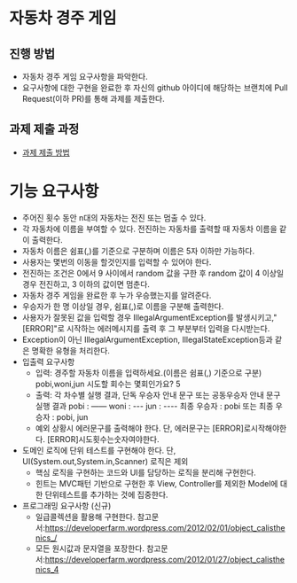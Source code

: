 # 자동차 경주 게임
## 진행 방법
* 자동차 경주 게임 요구사항을 파악한다.
* 요구사항에 대한 구현을 완료한 후 자신의 github 아이디에 해당하는 브랜치에 Pull Request(이하 PR)를 통해 과제를 제출한다.

## 과제 제출 과정
* [과제 제출 방법](https://github.com/next-step/nextstep-docs/tree/master/precourse)

# 기능 요구사항
* 주어진 횟수 동안 n대의 자동차는 전진 또는 멈출 수 있다. 
* 각 자동차에 이름을 부여할 수 있다. 전진하는 자동차를 출력할 때 자동차 이름을 같이 출력한다. 
* 자동차 이름은 쉼표(,)를 기준으로 구분하며 이름은 5자 이하만 가능하다. 
* 사용자는 몇번의 이동을 할것인지를 입력할 수 있어야 한다. 
* 전진하는 조건은 0에서 9 사이에서 random 값을 구한 후 random 값이 4 이상일 경우 전진하고, 3 이하의 값이면 멈춘다. 
* 자동차 경주 게임을 완료한 후 누가 우승했는지를 알려준다. 
* 우승자가 한 명 이상일 경우, 쉼표(,)로 이름을 구분해 출력한다. 
* 사용자가 잘못된 값을 입력할 경우 IllegalArgumentException를 발생시키고,"[ERROR]"로 시작하는 에러메시지를 출력 후 그 부분부터 입력을 다시받는다. 
* Exception이 아닌 IllegalArgumentException, IllegalStateException등과 같은 명확한 유형을 처리한다.
* 입출력 요구사항
  * 입력: 
    경주할 자동차 이름을 입력하세요.(이름은 쉼표(,) 기준으로 구분)
    pobi,woni,jun
    시도할 회수는 몇회인가요?
    5
  * 출력: 각 차수별 실행 결과, 단독 우승자 안내 문구 또는 공동우승자 안내 문구
    실행 결과
    pobi : ——
    woni : ---
    jun : ----
    최종 우승자 : pobi  또는  최종 우승자 : pobi, jun
  * 예외 상황시 에러문구를 출력해야 한다. 단, 에러문구는 [ERROR]로시작해야한다. [ERROR]시도횟수는숫자여야한다.
* 도메인 로직에 단위 테스트를 구현해야 한다. 단, UI(System.out,System.in,Scanner) 로직은 제외 
  * 핵심 로직을 구현하는 코드와 UI를 담당하는 로직을 분리해 구현한다. 
  * 힌트는 MVC패턴 기반으로 구현한 후 View, Controller를 제외한 Model에 대한 단위테스트를 추가하는 것에 집중한다.
* 프로그래밍 요구사항 (신규)
  * 일급콜렉션을 활용해 구현한다. 참고문서:https://developerfarm.wordpress.com/2012/02/01/object_calisthenics_/
  * 모든 원시값과 문자열을 포장한다. 참고문서:https://developerfarm.wordpress.com/2012/01/27/object_calisthenics_4